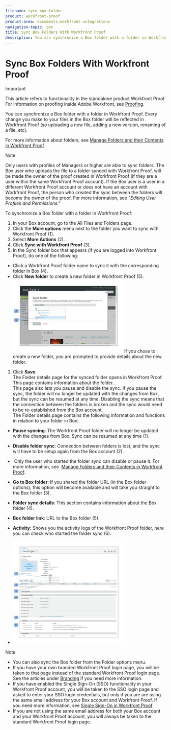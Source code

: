 ```yaml
---
filename: sycn-box-folder
product: workfront-proof
product-area: documents;workfront-integrations
navigation-topic: box
title: Sync Box Folders With Workfront Proof
description: You can synchronize a Box folder with a folder in Workfront Proof. Every change you make to your files in the Box folder will be reflected in Workfront Proof (so uploading a new file, adding a new version, renaming of a file, etc).
---
```


# Sync Box Folders With Workfront Proof

>[!IMPORTANT]
>
>This article refers to functionality in the standalone product Workfront Proof. For information on proofing inside Adobe Workfront, see [Proofing](../../../review-and-approve-work/proofing/proofing.md).

You can synchronize a Box folder with a folder in Workfront Proof. Every change you make to your files in the Box folder will be reflected in Workfront Proof (so uploading a new file, adding a new version, renaming of a file, etc).

For more information about folders, see [Manage Folders and their Contents in Workfront Proof](../../../workfront-proof/wp-work-proofsfiles/organize-your-work/manage-folders-and-contents.md).

>[!NOTE]
>
>Only users with profiles of Managers or higher are able to sync folders.&nbsp;The Box user who uploads the file to a folder synced with Workfront Proof, will be made the owner of the proof created in Workfront Proof (if they are a user within the same Workfront Proof account). If the Box user is a user in a different Workfront Proof account or does not have an account with Workfront Proof, the person who created the sync between the folders will become the owner of the proof. For more information, see *"Editing User Profiles and Permissions."*

To synchronize a Box folder with a folder in Workfront Proof:

1. In your Box account, go to the All Files and Folders page.
1. Click the **More options** menu next to the folder you want to sync with Workfront Proof (1).
1. Select **More Actions** (2).
1. Click **Sync with Workfront Proof** (3).
1. In the Sync folder box that appears (if you are logged into Workfront Proof), do one of the following:

  * Click a Workfront Proof folder name to sync it with the corresponding folder in Box (4).
  * Click **New folder** to create a new folder in Workfront Proof (5).  
    ![folder_sync_2.jpg](assets/folder-sync-2-350x231.jpg)If you chose to create a new folder, you are prompted to provide details about the new folder.

1. Click **Save**.  
   The Folder details page for the synced folder opens in Workfront Proof. This page contains information about the folder.   
   This page also lets you pause and disable the sync. If you pause the sync, the folder will no longer be updated with the changes from Box, but the sync can be resumed at any time. Disabling the sync means that the connection between the folders is broken and the sync would need to be re-established from the Box account.  
   The Folder details page contains the following information and functions in relation to your folder in Box:

  * **Pause syncing**: The Workfront Proof folder will no longer be updated with the changes from Box. Sync can be resumed at any time (1).
  * **Disable folder sync**: Connection between folders is lost, and the sync will have to be setup again from the Box account (2).  
  
  * &nbsp;Only the user who started the folder sync can disable or pause it. For more information, see&nbsp; [Manage Folders and their Contents in Workfront Proof](../../../workfront-proof/wp-work-proofsfiles/organize-your-work/manage-folders-and-contents.md).
  * **Go to Box folder**: If you shared the folder URL (in the Box folder options), this option will become available and will take you straight to the Box folder (3).
  * **Folder sync details**: This section contains information about the Box folder (4).
  * **Box folder link**: URL to the Box folder (5).
  * **Activity:** Shows you the activity logs of the Workfront Proof folder, here you can check who started the folder sync (6).
  * ![folder_details__1_.jpg](assets/folder-details--1--350x324.jpg)

>[!NOTE]
>
>* You can also sync the Box folder from the Folder options menu. 
>* If you have your own branded Workfront Proof login page, you will be taken to that page instead of the standard Workfront Proof login page. See the articles under [Branding](https://support.workfront.com/hc/en-us/sections/115000921208-Branding) if you need more information. 
>* If you have enabled the Single Sign-On (SSO) functionality in your Workfront Proof account, you will be taken to the SSO login page and asked to enter your SSO login credentials, but only if you are are using the same email address for your Box account and Workfront Proof. If you need more information, see [Single Sign-On in Workfront Proof](../../../workfront-proof/wp-acct-admin/managing-security/single-sign-on-overview.md).
>* If you are not using the same email address for both your Box account and your Workfront Proof account, you will always be taken to the standard Workfront Proof login page. 
>

